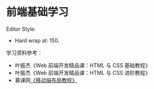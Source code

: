 # 前端基础学习

Editor Style:

- Hard wrap at: 150.

学习资料参考：

- 叶振杰《Web 前端开发精品课：HTML 与 CSS 基础教程》
- 叶振杰《Web 前端开发精品课：HTML 与 CSS 进阶教程》
- 慕课网[《移动端布局教程》](https://www.imooc.com/wiki/mobilelayout/)
